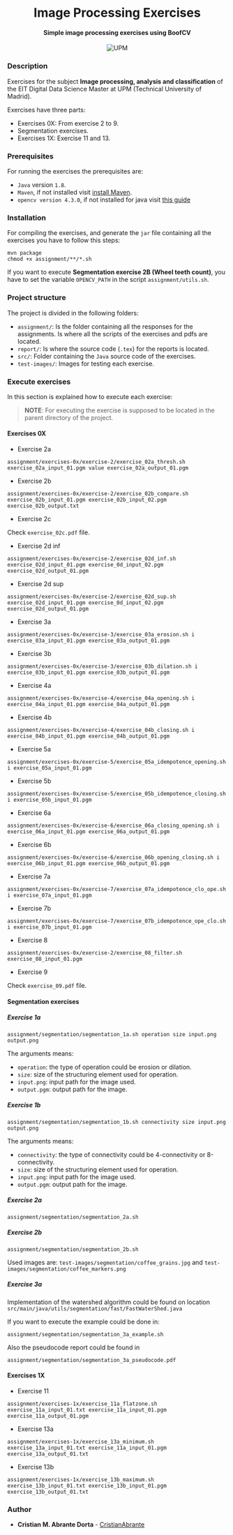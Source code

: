 <h1 align="center">Image Processing Exercises</h1>
<h4 align="center">Simple image processing exercises using BoofCV</h4>

<p align="center">
  <img alt="UPM" src="https://img.shields.io/badge/EIT%20Digital-UPM-blue?style=flat-square">
</p>

### Description 

Exercises for the subject **Image processing, analysis and classification** of the EIT Digital 
Data Science Master at UPM (Technical University of Madrid).

Exercises have three parts:

* Exercises 0X: From exercise 2 to 9.
* Segmentation exercises.
* Exercises 1X: Exercise 11 and 13.

### Prerequisites

For running the exercises the prerequisites are:

* `Java` version `1.8`.
* `Maven`, if not installed visit [install Maven](https://maven.apache.org/install.html).
* `opencv version 4.3.0`, if not installed for java visit [this guide](https://opencv-java-tutorials.readthedocs.io/en/latest/01-installing-opencv-for-java.html) 

### Installation

For compiling the exercises, and generate the `jar` file containing all the exercises 
you have to follow this steps:

```
mvn package
chmod +x assignment/**/*.sh
```

If you want to execute **Segmentation exercise 2B (Wheel teeth count)**, you have to set the variable 
`OPENCV_PATH` in the script `assignment/utils.sh`.  

### Project structure

The project is divided in the following folders:

* `assignment/`:  Is the folder containing all the responses for the assignments. Is where all the scripts of the exercises and pdfs are located.
* `report/`: Is where the source code (`.tex`) for the reports is located.
* `src/`: Folder containing the `Java` source code of the exercises.
* `test-images/`: Images for testing each exercise.

### Execute exercises

In this section is explained how to execute each exercise:

> **NOTE**: For executing the exercise is supposed to be located in the parent directory of the project.

#### Exercises 0X

* Exercise 2a

```
assignment/exercises-0x/exercise-2/exercise_02a_thresh.sh exercise_02a_input_01.pgm value exercise_02a_output_01.pgm
```

* Exercise 2b

```
assignment/exercises-0x/exercise-2/exercise_02b_compare.sh exercise_02b_input_01.pgm exercise_02b_input_02.pgm exercise_02b_output.txt
```

* Exercise 2c

Check `exercise_02c.pdf` file.

* Exercise 2d inf

```
assignment/exercises-0x/exercise-2/exercise_02d_inf.sh exercise_02d_input_01.pgm exercise_0d_input_02.pgm exercise_02d_output_01.pgm
```

* Exercise 2d sup

```
assignment/exercises-0x/exercise-2/exercise_02d_sup.sh exercise_02d_input_01.pgm exercise_0d_input_02.pgm exercise_02d_output_01.pgm
```

* Exercise 3a

```
assignment/exercises-0x/exercise-3/exercise_03a_erosion.sh i exercise_03a_input_01.pgm exercise_03a_output_01.pgm
```

* Exercise 3b

```
assignment/exercises-0x/exercise-3/exercise_03b_dilation.sh i exercise_03b_input_01.pgm exercise_03b_output_01.pgm
```

* Exercise 4a

```
assignment/exercises-0x/exercise-4/exercise_04a_opening.sh i exercise_04a_input_01.pgm exercise_04a_output_01.pgm
```

* Exercise 4b

```
assignment/exercises-0x/exercise-4/exercise_04b_closing.sh i exercise_04b_input_01.pgm exercise_04b_output_01.pgm
```

* Exercise 5a

```
assignment/exercises-0x/exercise-5/exercise_05a_idempotence_opening.sh i exercise_05a_input_01.pgm
```

* Exercise 5b

```
assignment/exercises-0x/exercise-5/exercise_05b_idempotence_closing.sh i exercise_05b_input_01.pgm
```

* Exercise 6a

```
assignment/exercises-0x/exercise-6/exercise_06a_closing_opening.sh i exercise_06a_input_01.pgm exercise_06a_output_01.pgm
```

* Exercise 6b

```
assignment/exercises-0x/exercise-6/exercise_06b_opening_closing.sh i exercise_06b_input_01.pgm exercise_06b_output_01.pgm
```

* Exercise 7a

```
assignment/exercises-0x/exercise-7/exercise_07a_idempotence_clo_ope.sh i exercise_07a_input_01.pgm
```

* Exercise 7b

```
assignment/exercises-0x/exercise-7/exercise_07b_idempotence_ope_clo.sh i exercise_07b_input_01.pgm
```

* Exercise 8

```
assignment/exercises-0x/exercise-2/exercise_08_filter.sh exercise_08_input_01.pgm
```

* Exercise 9

Check `exercise_09.pdf` file.

#### Segmentation exercises

##### Exercise 1a

```
assignment/segmentation/segmentation_1a.sh operation size input.png output.png
```

The arguments means:

   * `operation`: the type of operation could be erosion or dilation.
   * `size`: size of the structuring element used for operation.
   * `input.png`: input path for the image used.
   * `output.pgm`: output path for the image.
   
##### Exercise 1b
   
```
assignment/segmentation/segmentation_1b.sh connectivity size input.png output.png
```

The arguments means:

  * `connectivity`: the type of connectivity could be 4-connectivity or 8-connectivity.
  * `size`: size of the structuring element used for operation.
  * `input.png`: input path for the image used.
  * `output.pgm`: output path for the image.

##### Exercise 2a

```
assignment/segmentation/segmentation_2a.sh
```
  
##### Exercise 2b

```
assignment/segmentation/segmentation_2b.sh
```

Used images are: `test-images/segmentation/coffee_grains.jpg` and `test-images/segmentation/coffee_markers.png` 

##### Exercise 3a

Implementation of the watershed algorithm could be found on location `src/main/java/utils/segmentation/fast/FastWaterShed.java`

If you want to execute the example could be done in:

```
assignment/segmentation/segmentation_3a_example.sh
```

Also the pseudocode report could be found in

```
assignment/segmentation/segmentation_3a_pseudocode.pdf
```
 

#### Exercises 1X

* Exercise 11

```
assignment/exercises-1x/exercise_11a_flatzone.sh exercise_11a_input_01.txt exercise_11a_input_01.pgm exercise_11a_output_01.pgm
```

* Exercise 13a

```
assignment/exercises-1x/exercise_13a_minimum.sh exercise_13a_input_01.txt exercise_11a_input_01.pgm exercise_13a_output_01.txt
```

* Exercise 13b

```
assignment/exercises-1x/exercise_13b_maximum.sh exercise_13b_input_01.txt exercise_13b_input_01.pgm exercise_13b_output_01.txt
```

### Author

- **Cristian M. Abrante Dorta** - [CristianAbrante](https://github.com/CristianAbrante)